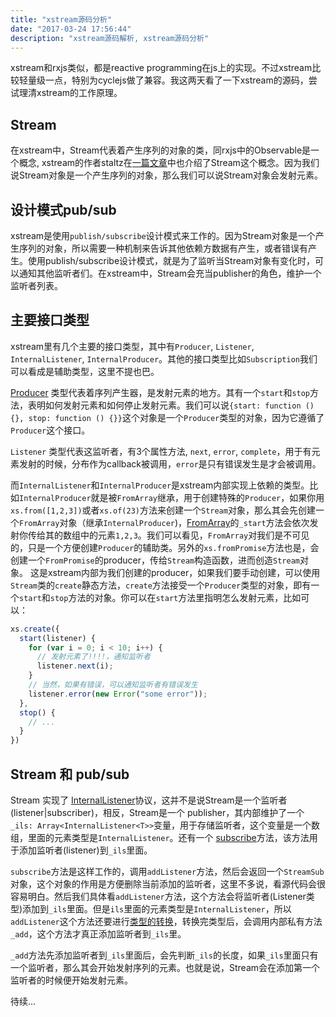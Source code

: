 ```yaml
---
title: "xstream源码分析"
date: "2017-03-24 17:56:44"
description: "xstream源码解析, xstream源码分析"
---
```


xstream和rxjs类似，都是reactive programming在js上的实现。不过xstream比较轻量级一点，特别为cyclejs做了兼容。我这两天看了一下xstream的源码，尝试理清xstream的工作原理。

## Stream

在xstream中，Stream代表着产生序列的对象的类，同rxjs中的Observable是一个概念, xstream的作者staltz在[一篇文章](https://gist.github.com/staltz/868e7e9bc2a7b8c1f754#reactive-programming-is-programming-with-asynchronous-data-streams)中也介绍了Stream这个概念。因为我们说Stream对象是一个产生序列的对象，那么我们可以说Stream对象会发射元素。

## 设计模式pub/sub

xstream是使用`publish/subscribe`设计模式来工作的。因为Stream对象是一个产生序列的对象，所以需要一种机制来告诉其他依赖方数据有产生，或者错误有产生。使用publish/subscribe设计模式，就是为了监听当Stream对象有变化时，可以通知其他监听者们。在xstream中，Stream会充当publisher的角色，维护一个监听者列表。

## 主要接口类型

xstream里有几个主要的接口类型，其中有`Producer`, `Listener`, `InternalListener`, `InternalProducer`。其他的接口类型比如`Subscription`我们可以看成是辅助类型，这里不提也巴。

[Producer](https://github.com/sourcemd/xstream/blob/0a636f1a506afb99eef441e88f01f7bc0e860442/src/index.ts#L66) 类型代表着序列产生器，是发射元素的地方。其有一个`start`和`stop`方法，表明如何发射元素和如何停止发射元素。我们可以说`{start: function () {}, stop: function () {}}`这个对象是一个`Producer`类型的对象，因为它遵循了`Producer`这个接口。

`Listener` 类型代表这监听者，有3个属性方法, `next`, `error`, `complete`，用于有元素发射的时候，分布作为callback被调用，`error`是只有错误发生是才会被调用。

而`InternalListener`和`InternalProducer`是xstream内部实现上依赖的类型。比如`InternalProducer`就是被`FromArray`继承，用于创建特殊的`Producer`，如果你用`xs.from([1,2,3])`或者`xs.of(23)`方法来创建一个`Stream`对象，那么其会先创建一个`FromArray`对象（继承`InternalProducer`)，[FromArray](https://github.com/sourcemd/xstream/blob/0a636f1a506afb99eef441e88f01f7bc0e860442/src/index.ts#L427)的`_start`方法会依次发射你传给其的数组中的元素`1,2,3`。我们可以看见，`FromArray`对我们是不可见的，只是一个方便创建`Producer`的辅助类。另外的`xs.fromPromise`方法也是，会创建一个`FromPromise`的producer，传给`Stream`构造函数，进而创造`Stream`对象。
这是xstream内部为我们创建的producer，如果我们要手动创建，可以使用`Stream`类的`create`静态方法，`create`方法接受一个`Producer`类型的对象，即有一个`start`和`stop`方法的对象。你可以在`start`方法里指明怎么发射元素，比如可以：

```js
xs.create({
  start(listener) {
    for (var i = 0; i < 10; i++) {
      // 发射元素了!!!!，通知监听者
      listener.next(i);
    }
    // 当然，如果有错误，可以通知监听者有错误发生
    listener.error(new Error("some error"));
  },
  stop() {
    // ...
  }
})
```

## Stream 和 pub/sub

Stream 实现了 [InternalListener](https://github.com/sourcemd/xstream/blob/0a636f1a506afb99eef441e88f01f7bc0e860442/src/index.ts#L33)协议，这并不是说Stream是一个监听者(listener|subscriber)，相反，Stream是一个 publisher，其内部维护了一个`_ils: Array<InternalListener<T>>`变量，用于存储监听者，这个变量是一个数组，里面的元素类型是`InternalListener`。还有一个 [subscribe](https://github.com/sourcemd/xstream/blob/0a636f1a506afb99eef441e88f01f7bc0e860442/src/index.ts#L1341)方法，该方法用于添加监听者(listener)到`_ils`里面。

`subscribe`方法是这样工作的，调用`addListener`方法，然后会返回一个`StreamSub`对象，这个对象的作用是方便删除当前添加的监听者，这里不多说，看源代码会很容易明白。然后我们具体看`addListener`方法，这个方法会将监听者(Listener类型)添加到`_ils`里面。但是`ils`里面的元素类型是`InternalListener`，所以`addListener`这个方法还要进行[类型的转换](https://github.com/sourcemd/xstream/blob/0a636f1a506afb99eef441e88f01f7bc0e860442/src/index.ts#L1318)，转换完类型后，会调用内部私有方法`_add`，这个方法才真正添加监听者到`_ils`里。

`_add`方法先添加监听者到`_ils`里面后，会先判断`_ils`的长度，如果`_ils`里面只有一个监听者，那么其会开始发射序列的元素。也就是说，Stream会在添加第一个监听者的时候便开始发射元素。

待续...
